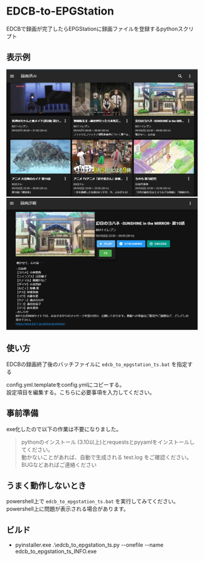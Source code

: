 # EDCB-to-EPGStation
EDCBで録画が完了したらEPGStationに録画ファイルを登録するpythonスクリプト

## 表示例
![Image gallery](images/image1.png)
![Image single](images/image2.png)
## 使い方
EDCBの録画終了後のバッチファイルに `edcb_to_epgstation_ts.bat` を指定する  

config.yml.templateをconfig.ymlにコピーする。  
設定項目を編集する。こちらに必要事項を入力してください。

## 事前準備
exe化したので以下の作業は不要になりました。  
> pythonのインストール (3.10以上)とrequestsとpyyamlをインストールしてください。  
動かないことがあれば、自動で生成される test.log をご確認ください。
BUGなどあればご連絡ください

## うまく動作しないとき

powershell上で `edcb_to_epgstation_ts.bat` を実行してみてください。powershell上に問題が表示される場合があります。

## ビルド
* pyinstaller.exe .\edcb_to_epgstation_ts.py --onefile --name edcb_to_epgstation_ts_INFO.exe